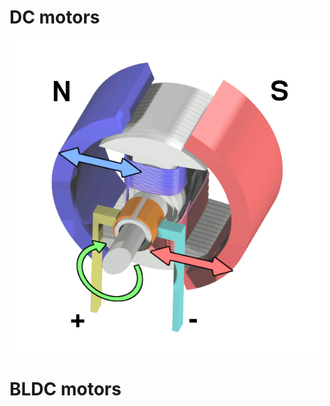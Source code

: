# DC motors

<img src="../../images/dc_brushed_motor.png" alt="DC brushed motor" width="500">  

# BLDC motors
